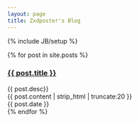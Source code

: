 ```yaml
---
layout: page
title: Zxdposter's Blog
---
```



{% include JB/setup %}


{% for post in site.posts %}
<div class="article-card">
    <div>
        <section>
            <h3 class="title"><a href="{{ BASE_PATH  }}{{ post.url }}" >{{ post.title }}</a></h3>
            <summary class="desc">{{  post.desc}}</summary>
        </section>
        <div>{{ post.content | strip_html | truncate:20 }}</div>
        <span>{{ post.date }}</span>
    </div>
</div>
{% endfor %}

